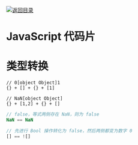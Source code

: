[![返回目录](https://parg.co/UCb)](https://github.com/wxyyxc1992/Awesome-CheatSheets)

# JavaScript 代码片

# 类型转换

```
// 0[object Object]1
{} + [] + {} + [1]

// NaN[object Object]
{} + [1,2] + {} + []
```

```js
// false，等式两侧存在 NaN，则为 false
NaN == NaN

// 先进行 Bool 操作转化为 false，然后两侧都变为数字 0
[] == ![]
```
